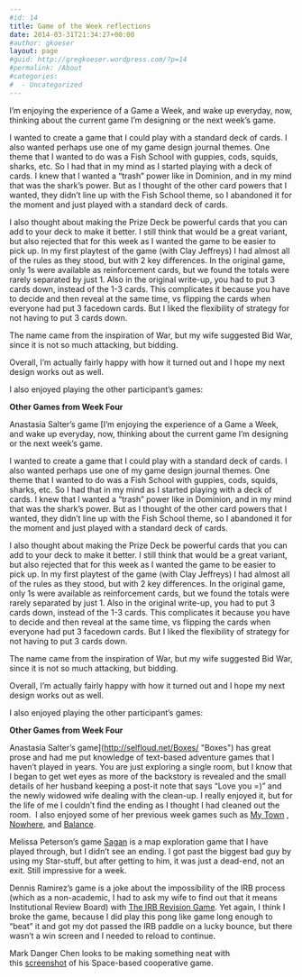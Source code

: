 ```yaml
---
#id: 14
title: Game of the Week reflections
date: 2014-03-31T21:34:27+00:00
#author: gkoeser
layout: page
#guid: http://gregkoeser.wordpress.com/?p=14
#permalink: /About
#categories:
#  - Uncategorized
---
```

I&#8217;m enjoying the experience of a Game a Week, and wake up everyday, now, thinking about the current game I&#8217;m designing or the next week&#8217;s game.

I wanted to create a game that I could play with a standard deck of cards. I also wanted perhaps use one of my game design journal themes. One theme that I wanted to do was a Fish School with guppies, cods, squids, sharks, etc. So I had that in my mind as I started playing with a deck of cards. I knew that I wanted a &#8220;trash&#8221; power like in Dominion, and in my mind that was the shark&#8217;s power. But as I thought of the other card powers that I wanted, they didn&#8217;t line up with the Fish School theme, so I abandoned it for the moment and just played with a standard deck of cards.

I also thought about making the Prize Deck be powerful cards that you can add to your deck to make it better. I still think that would be a great variant, but also rejected that for this week as I wanted the game to be easier to pick up. In my first playtest of the game (with Clay Jeffreys) I had almost all of the rules as they stood, but with 2 key differences. In the original game, only 1s were available as reinforcement cards, but we found the totals were rarely separated by just 1. Also in the original write-up, you had to put 3 cards down, instead of the 1-3 cards. This complicates it because you have to decide and then reveal at the same time, vs flipping the cards when everyone had put 3 facedown cards. But I liked the flexibility of strategy for not having to put 3 cards down.

The name came from the inspiration of War, but my wife suggested Bid War, since it is not so much attacking, but bidding.

Overall, I&#8217;m actually fairly happy with how it turned out and I hope my next design works out as well.

I also enjoyed playing the other participant&#8217;s games:

**Other Games from Week Four**

Anastasia Salter&#8217;s game [I&#8217;m enjoying the experience of a Game a Week, and wake up everyday, now, thinking about the current game I&#8217;m designing or the next week&#8217;s game.

I wanted to create a game that I could play with a standard deck of cards. I also wanted perhaps use one of my game design journal themes. One theme that I wanted to do was a Fish School with guppies, cods, squids, sharks, etc. So I had that in my mind as I started playing with a deck of cards. I knew that I wanted a &#8220;trash&#8221; power like in Dominion, and in my mind that was the shark&#8217;s power. But as I thought of the other card powers that I wanted, they didn&#8217;t line up with the Fish School theme, so I abandoned it for the moment and just played with a standard deck of cards.

I also thought about making the Prize Deck be powerful cards that you can add to your deck to make it better. I still think that would be a great variant, but also rejected that for this week as I wanted the game to be easier to pick up. In my first playtest of the game (with Clay Jeffreys) I had almost all of the rules as they stood, but with 2 key differences. In the original game, only 1s were available as reinforcement cards, but we found the totals were rarely separated by just 1. Also in the original write-up, you had to put 3 cards down, instead of the 1-3 cards. This complicates it because you have to decide and then reveal at the same time, vs flipping the cards when everyone had put 3 facedown cards. But I liked the flexibility of strategy for not having to put 3 cards down.

The name came from the inspiration of War, but my wife suggested Bid War, since it is not so much attacking, but bidding.

Overall, I&#8217;m actually fairly happy with how it turned out and I hope my next design works out as well.

I also enjoyed playing the other participant&#8217;s games:

**Other Games from Week Four**

Anastasia Salter&#8217;s game](http://selfloud.net/Boxes/ "Boxes") has great prose and had me put knowledge of text-based adventure games that I haven&#8217;t played in years. You are just exploring a single room, but I know that I began to get wet eyes as more of the backstory is revealed and the small details of her husband keeping a post-it note that says &#8220;Love you =)&#8221; and the newly widowed wife dealing with the clean-up. I really enjoyed it, but for the life of me I couldn&#8217;t find the ending as I thought I had cleaned out the room.  I also enjoyed some of her previous week games such as [My Town](http://selfloud.net/MyTown/ "My Town") , [Nowhere](http://selfloud.net/Nowhere/ "Nowhere"), and [Balance](http://selfloud.net/Balance/ "Balance").

Melissa Peterson’s game [Sagan](http://gamecognito.com/ideas/game-a-week-4.html) is a map exploration game that I have played through, but I didn&#8217;t see an ending. I got past the biggest bad guy by using my Star-stuff, but after getting to him, it was just a dead-end, not an exit. Still impressive for a week.

Dennis Ramirez’s game is a joke about the impossibility of the IRB process (which as a non-academic, I had to ask my wife to find out that it means Institutional Review Board) with [The IRB Revision Game](http://dennisisawesome.com/IRBRevisions/). Yet again, I think I broke the game, because I did play this pong like game long enough to &#8220;beat&#8221; it and got my dot passed the IRB paddle on a lucky bounce, but there wasn&#8217;t a win screen and I needed to reload to continue.

Mark Danger Chen looks to be making something neat with this [screenshot](https://pbs.twimg.com/media/BkA4UAICIAAbDG9.png:large) of his Space-based cooperative game.